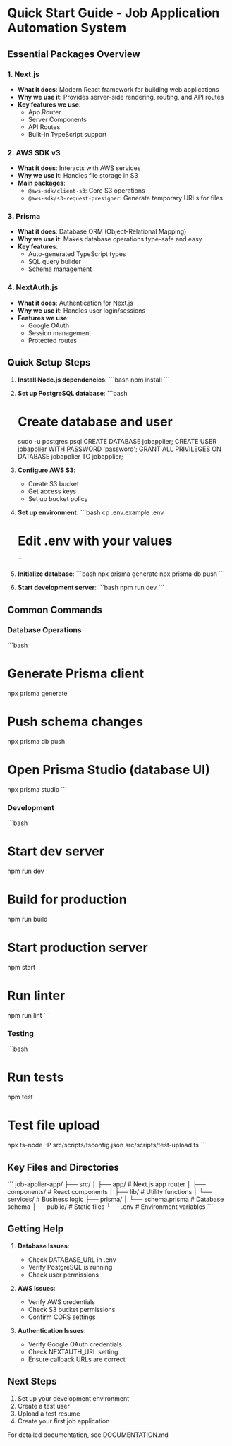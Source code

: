 # Quick Start Guide - Job Application Automation System

## Essential Packages Overview

### 1. Next.js
- **What it does**: Modern React framework for building web applications
- **Why we use it**: Provides server-side rendering, routing, and API routes
- **Key features we use**:
  - App Router
  - Server Components
  - API Routes
  - Built-in TypeScript support

### 2. AWS SDK v3
- **What it does**: Interacts with AWS services
- **Why we use it**: Handles file storage in S3
- **Main packages**:
  - `@aws-sdk/client-s3`: Core S3 operations
  - `@aws-sdk/s3-request-presigner`: Generate temporary URLs for files

### 3. Prisma
- **What it does**: Database ORM (Object-Relational Mapping)
- **Why we use it**: Makes database operations type-safe and easy
- **Key features**:
  - Auto-generated TypeScript types
  - SQL query builder
  - Schema management

### 4. NextAuth.js
- **What it does**: Authentication for Next.js
- **Why we use it**: Handles user login/sessions
- **Features we use**:
  - Google OAuth
  - Session management
  - Protected routes

## Quick Setup Steps

1. **Install Node.js dependencies**:
   \`\`\`bash
   npm install
   \`\`\`

2. **Set up PostgreSQL database**:
   \`\`\`bash
   # Create database and user
   sudo -u postgres psql
   CREATE DATABASE jobapplier;
   CREATE USER jobapplier WITH PASSWORD 'password';
   GRANT ALL PRIVILEGES ON DATABASE jobapplier TO jobapplier;
   \`\`\`

3. **Configure AWS S3**:
   - Create S3 bucket
   - Get access keys
   - Set up bucket policy

4. **Set up environment**:
   \`\`\`bash
   cp .env.example .env
   # Edit .env with your values
   \`\`\`

5. **Initialize database**:
   \`\`\`bash
   npx prisma generate
   npx prisma db push
   \`\`\`

6. **Start development server**:
   \`\`\`bash
   npm run dev
   \`\`\`

## Common Commands

### Database Operations
\`\`\`bash
# Generate Prisma client
npx prisma generate

# Push schema changes
npx prisma db push

# Open Prisma Studio (database UI)
npx prisma studio
\`\`\`

### Development
\`\`\`bash
# Start dev server
npm run dev

# Build for production
npm run build

# Start production server
npm start

# Run linter
npm run lint
\`\`\`

### Testing
\`\`\`bash
# Run tests
npm test

# Test file upload
npx ts-node -P src/scripts/tsconfig.json src/scripts/test-upload.ts
\`\`\`

## Key Files and Directories

\`\`\`
job-applier-app/
├── src/
│   ├── app/              # Next.js app router
│   ├── components/       # React components
│   ├── lib/             # Utility functions
│   └── services/        # Business logic
├── prisma/
│   └── schema.prisma    # Database schema
├── public/              # Static files
└── .env                 # Environment variables
\`\`\`

## Getting Help

1. **Database Issues**:
   - Check DATABASE_URL in .env
   - Verify PostgreSQL is running
   - Check user permissions

2. **AWS Issues**:
   - Verify AWS credentials
   - Check S3 bucket permissions
   - Confirm CORS settings

3. **Authentication Issues**:
   - Verify Google OAuth credentials
   - Check NEXTAUTH_URL setting
   - Ensure callback URLs are correct

## Next Steps

1. Set up your development environment
2. Create a test user
3. Upload a test resume
4. Create your first job application

For detailed documentation, see DOCUMENTATION.md 